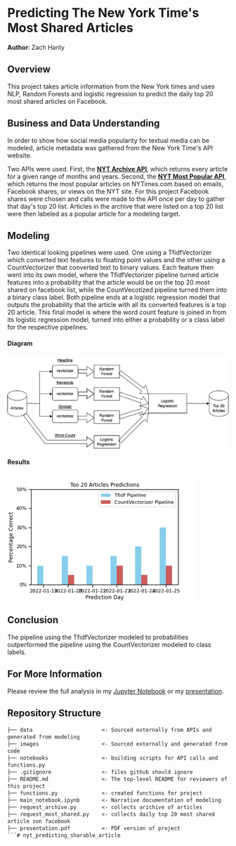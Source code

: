 # Predicting The New York Time's Most Shared Articles

**Author**: Zach Hanly

## Overview

This project takes article information from the New York times and uses NLP, Random Forests and logistic regression to predict the daily top 20 most shared articles on Facebook. 

## Business and Data Understanding

In order to show how social media popularity for textual media can be modeled, article metadata was gathered from the New York Time's API website.

Two APIs were used. First, the __[NYT Archive API](https://developer.nytimes.com/docs/archive-product/1/overview)__,  which returns every article for a given range of months and years. Second, the __[NYT Most Popular API](https://developer.nytimes.com/docs/most-popular-product/1/overview)__, which returns the most popular articles on NYTimes.com based on emails, Facebook shares, or views on the NYT site. For this project Facebook shares were chosen and calls were made to the API once per day to gather that day's top 20 list. Articles in the archive that were listed on a top 20 list were then labeled as a popular article for a modeling target. 

## Modeling

Two identical looking pipelines were used. One using a TfidfVectorizer which converted text features to floating point values and the other using a CountVectorizer that converted text to binary values. Each feature then went into its own model, where the TfidfVectorizer pipeline turned article features into a probability that the article would be on the top 20 most shared on facebook list, while the CountVecotized pipeline turned them into a binary class label. Both pipeline ends at a logistic regression model that outputs the probability that the article with all its converted features is a top 20 article. This final model is where the word count feature is joined in from its logistic regression model, turned into either a probability or a class label for the respective pipelines. 

#### Diagram
![model diagram](images/model_diagram.png)


#### Results 
![model results](images/model_results.png)

## Conclusion

The pipeline using the TfidfVectorizer modeled to probabilities outperformed the pipeline using the CountVectorizer modeled to class labels. 


## For More Information

Please review the full analysis in my [Jupyter Notebook](./main_notebook.ipynb) or my [presentation](./presentation.pdf).

## Repository Structure

```
├── data                      <- Sourced externally from APIs and generated from modeling 
├── images                    <- Sourced externally and generated from code
├── notebooks                 <- building scripts for API calls and functions.py
├── .gitignore                <- files github should ignore 
├── README.md                 <- The top-level README for reviewers of this project
├── functions.py              <- created functions for project  
├── main_notebook.ipynb       <- Narrative documentation of modeling
├── request_archive.py        <- collects arichive of articles
├── request_most_shared.py    <- collects daily top 20 most shared article son facebook
├── presentation.pdf          <- PDF version of project 
```# nyt_predicting_sharable_article
